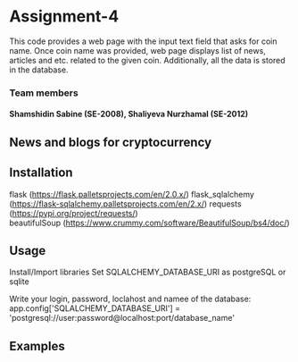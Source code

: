 # Assignment-4
This code provides a web page with the input text field that asks for coin name. Once coin name was provided, web page displays list of news, articles and etc. related to the given coin. Additionally, all the data is stored in the database. 

### Team members 
#### Shamshidin Sabine (SE-2008), Shaliyeva Nurzhamal (SE-2012)

## News and blogs for cryptocurrency

## Installation 
flask (https://flask.palletsprojects.com/en/2.0.x/)
flask_sqlalchemy (https://flask-sqlalchemy.palletsprojects.com/en/2.x/)
requests  (https://pypi.org/project/requests/)
beautifulSoup (https://www.crummy.com/software/BeautifulSoup/bs4/doc/)

## Usage
Install/Import libraries
Set SQLALCHEMY_DATABASE_URI as postgreSQL or sqlite

Write your login, password, loclahost and namee of the database:
app.config['SQLALCHEMY_DATABASE_URI'] = 'postgresql://user:password@localhost:port/database_name'

## Examples 

